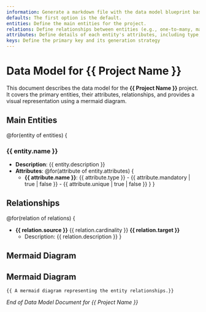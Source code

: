 ```yaml
---
information: Generate a markdown file with the data model blueprint based on this template.
defaults: The first option is the default.
entities: Define the main entities for the project.
relations: Define relationships between entities (e.g., one-to-many, many-to-many).
attributes: Define details of each entity's attributes, including type, mandatory, unique, etc.
keys: Define the primary key and its generation strategy
---
```


# Data Model for **{{ Project Name }}**

This document describes the data model for the **{{ Project Name }}** project. It covers the primary entities, their attributes, relationships, and provides a visual representation using a mermaid diagram.

<!--This is the most critical part of the data model.
- Read the feature and specification lists to get an idea of the application domain.
- Think deeply about the entities and their relationships.
- Evaluate 2-3 options and choose the simplest one.
- After having the entities, think about the attributes.
- Take into account it it will be a relational or a no-sql database.
- Then materialize the list of entities and their attributes and relationships.
 -->

## Main Entities

@for(entity of entities) {

### {{ entity.name }}

- **Description**: {{ entity.description }}
- **Attributes**:
  @for(attribute of entity.attributes) {
  - **{{ attribute.name }}**: {{ attribute.type }} - {{ attribute.mandatory | true | false }} - {{ attribute.unique | true | false  }}
    }
    }

## Relationships

@for(relation of relations) {

- **{{ relation.source }}** {{ relation.cardinality }} **{{ relation.target }}**
  - Description: {{ relation.description }}
    }

## Mermaid Diagram

## Mermaid Diagram

```mermaid
{{ A mermaid diagram representing the entity relationships.}}
```

<!--For example:
erDiagram
    CUSTOMER ||--o{ ORDER : places
    ORDER ||--|{ LINE_ITEM : contains
    CUSTOMER }|..|{ DELIVERY_ADDRESS : uses
}}
-->

_End of Data Model Document for {{ Project Name }}_
